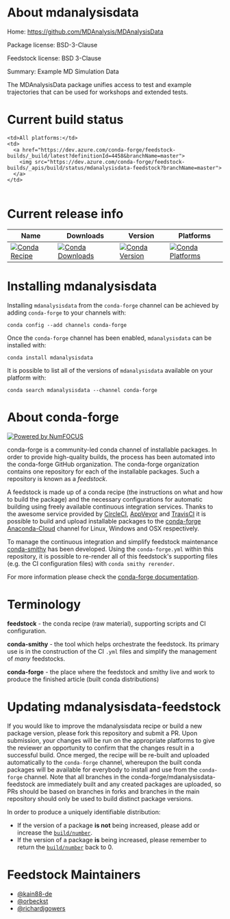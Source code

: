 About mdanalysisdata
====================

Home: https://github.com/MDAnalysis/MDAnalysisData

Package license: BSD-3-Clause

Feedstock license: BSD 3-Clause

Summary: Example MD Simulation Data

The MDAnalysisData package unifies access to test and example
trajectories that can be used for workshops and extended tests.


Current build status
====================


<table><tr>
    
    <td>All platforms:</td>
    <td>
      <a href="https://dev.azure.com/conda-forge/feedstock-builds/_build/latest?definitionId=4458&branchName=master">
        <img src="https://dev.azure.com/conda-forge/feedstock-builds/_apis/build/status/mdanalysisdata-feedstock?branchName=master">
      </a>
    </td>
  </tr>
</table>

Current release info
====================

| Name | Downloads | Version | Platforms |
| --- | --- | --- | --- |
| [![Conda Recipe](https://img.shields.io/badge/recipe-mdanalysisdata-green.svg)](https://anaconda.org/conda-forge/mdanalysisdata) | [![Conda Downloads](https://img.shields.io/conda/dn/conda-forge/mdanalysisdata.svg)](https://anaconda.org/conda-forge/mdanalysisdata) | [![Conda Version](https://img.shields.io/conda/vn/conda-forge/mdanalysisdata.svg)](https://anaconda.org/conda-forge/mdanalysisdata) | [![Conda Platforms](https://img.shields.io/conda/pn/conda-forge/mdanalysisdata.svg)](https://anaconda.org/conda-forge/mdanalysisdata) |

Installing mdanalysisdata
=========================

Installing `mdanalysisdata` from the `conda-forge` channel can be achieved by adding `conda-forge` to your channels with:

```
conda config --add channels conda-forge
```

Once the `conda-forge` channel has been enabled, `mdanalysisdata` can be installed with:

```
conda install mdanalysisdata
```

It is possible to list all of the versions of `mdanalysisdata` available on your platform with:

```
conda search mdanalysisdata --channel conda-forge
```


About conda-forge
=================

[![Powered by NumFOCUS](https://img.shields.io/badge/powered%20by-NumFOCUS-orange.svg?style=flat&colorA=E1523D&colorB=007D8A)](http://numfocus.org)

conda-forge is a community-led conda channel of installable packages.
In order to provide high-quality builds, the process has been automated into the
conda-forge GitHub organization. The conda-forge organization contains one repository
for each of the installable packages. Such a repository is known as a *feedstock*.

A feedstock is made up of a conda recipe (the instructions on what and how to build
the package) and the necessary configurations for automatic building using freely
available continuous integration services. Thanks to the awesome service provided by
[CircleCI](https://circleci.com/), [AppVeyor](https://www.appveyor.com/)
and [TravisCI](https://travis-ci.org/) it is possible to build and upload installable
packages to the [conda-forge](https://anaconda.org/conda-forge)
[Anaconda-Cloud](https://anaconda.org/) channel for Linux, Windows and OSX respectively.

To manage the continuous integration and simplify feedstock maintenance
[conda-smithy](https://github.com/conda-forge/conda-smithy) has been developed.
Using the ``conda-forge.yml`` within this repository, it is possible to re-render all of
this feedstock's supporting files (e.g. the CI configuration files) with ``conda smithy rerender``.

For more information please check the [conda-forge documentation](https://conda-forge.org/docs/).

Terminology
===========

**feedstock** - the conda recipe (raw material), supporting scripts and CI configuration.

**conda-smithy** - the tool which helps orchestrate the feedstock.
                   Its primary use is in the construction of the CI ``.yml`` files
                   and simplify the management of *many* feedstocks.

**conda-forge** - the place where the feedstock and smithy live and work to
                  produce the finished article (built conda distributions)


Updating mdanalysisdata-feedstock
=================================

If you would like to improve the mdanalysisdata recipe or build a new
package version, please fork this repository and submit a PR. Upon submission,
your changes will be run on the appropriate platforms to give the reviewer an
opportunity to confirm that the changes result in a successful build. Once
merged, the recipe will be re-built and uploaded automatically to the
`conda-forge` channel, whereupon the built conda packages will be available for
everybody to install and use from the `conda-forge` channel.
Note that all branches in the conda-forge/mdanalysisdata-feedstock are
immediately built and any created packages are uploaded, so PRs should be based
on branches in forks and branches in the main repository should only be used to
build distinct package versions.

In order to produce a uniquely identifiable distribution:
 * If the version of a package **is not** being increased, please add or increase
   the [``build/number``](https://conda.io/docs/user-guide/tasks/build-packages/define-metadata.html#build-number-and-string).
 * If the version of a package **is** being increased, please remember to return
   the [``build/number``](https://conda.io/docs/user-guide/tasks/build-packages/define-metadata.html#build-number-and-string)
   back to 0.

Feedstock Maintainers
=====================

* [@kain88-de](https://github.com/kain88-de/)
* [@orbeckst](https://github.com/orbeckst/)
* [@richardjgowers](https://github.com/richardjgowers/)

